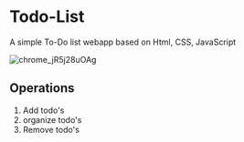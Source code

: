 # Todo-List

A simple To-Do list webapp based on Html, CSS, JavaScript

![chrome_jR5j28uOAg](https://user-images.githubusercontent.com/55940322/123845580-fca18200-d931-11eb-8b64-287dd9a74540.png)


## Operations
1. Add todo's
2. organize todo's
3. Remove todo's

